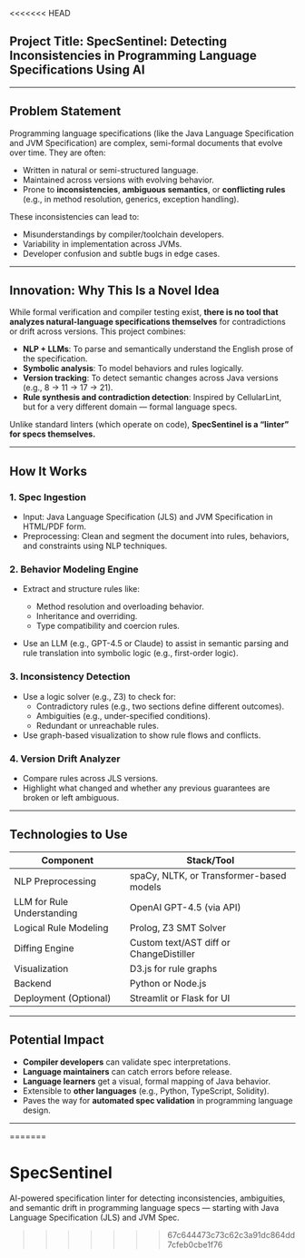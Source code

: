 <<<<<<< HEAD
## **Project Title: SpecSentinel: Detecting Inconsistencies in Programming Language Specifications Using AI**

---

## **Problem Statement**

Programming language specifications (like the Java Language Specification and JVM Specification) are complex, semi-formal documents that evolve over time. They are often:

* Written in natural or semi-structured language.  
* Maintained across versions with evolving behavior.  
* Prone to **inconsistencies**, **ambiguous semantics**, or **conflicting rules** (e.g., in method resolution, generics, exception handling).

These inconsistencies can lead to:

* Misunderstandings by compiler/toolchain developers.  
* Variability in implementation across JVMs.  
* Developer confusion and subtle bugs in edge cases.

---

## **Innovation: Why This Is a Novel Idea**

While formal verification and compiler testing exist, **there is no tool that analyzes natural-language specifications themselves** for contradictions or drift across versions. This project combines:

* **NLP \+ LLMs**: To parse and semantically understand the English prose of the specification.  
* **Symbolic analysis**: To model behaviors and rules logically.  
* **Version tracking**: To detect semantic changes across Java versions (e.g., 8 → 11 → 17 → 21).  
* **Rule synthesis and contradiction detection**: Inspired by CellularLint, but for a very different domain — formal language specs.

Unlike standard linters (which operate on code), **SpecSentinel is a “linter” for specs themselves.**

---

## **How It Works**

### **1\. Spec Ingestion**

* Input: Java Language Specification (JLS) and JVM Specification in HTML/PDF form.  
* Preprocessing: Clean and segment the document into rules, behaviors, and constraints using NLP techniques.

### **2\. Behavior Modeling Engine**

* Extract and structure rules like:  
  * Method resolution and overloading behavior.  
  * Inheritance and overriding.  
  * Type compatibility and coercion rules.

* Use an LLM (e.g., GPT-4.5 or Claude) to assist in semantic parsing and rule translation into symbolic logic (e.g., first-order logic).

### **3\. Inconsistency Detection**

* Use a logic solver (e.g., Z3) to check for:  
  * Contradictory rules (e.g., two sections define different outcomes).  
  * Ambiguities (e.g., under-specified conditions).  
  * Redundant or unreachable rules.  
* Use graph-based visualization to show rule flows and conflicts.

### **4\. Version Drift Analyzer**

* Compare rules across JLS versions.  
* Highlight what changed and whether any previous guarantees are broken or left ambiguous.

---

## **Technologies to Use**

| Component | Stack/Tool |
| ----- | ----- |
| NLP Preprocessing | spaCy, NLTK, or Transformer-based models |
| LLM for Rule Understanding | OpenAI GPT-4.5 (via API) |
| Logical Rule Modeling | Prolog, Z3 SMT Solver |
| Diffing Engine | Custom text/AST diff or ChangeDistiller |
| Visualization | D3.js for rule graphs |
| Backend | Python or Node.js |
| Deployment (Optional) | Streamlit or Flask for UI |

---

## **Potential Impact**

* **Compiler developers** can validate spec interpretations.  
* **Language maintainers** can catch errors before release.  
* **Language learners** get a visual, formal mapping of Java behavior.  
* Extensible to **other languages** (e.g., Python, TypeScript, Solidity).  
* Paves the way for **automated spec validation** in programming language design.

---
=======
# SpecSentinel
AI-powered specification linter for detecting inconsistencies, ambiguities, and semantic drift in programming language specs — starting with Java Language Specification (JLS) and JVM Spec.
>>>>>>> 67c644473c73c62c3a91dc864dd7cfeb0cbe1f76

